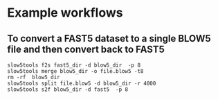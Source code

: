 # Example workflows

## To convert a FAST5 dataset to a single BLOW5 file and then convert back to FAST5

```
slow5tools f2s fast5_dir -d blow5_dir  -p 8
slow5tools merge blow5_dir -o file.blow5 -t8
rm -rf  blow5_dir
slow5tools split file.blow5 -d blow5_dir -r 4000
slow5tools s2f blow5_dir -d fast5  -p 8
```
